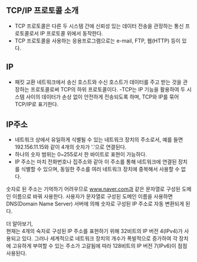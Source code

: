 ## TCP/IP 프로토콜 소개
- TCP 프로토콜은 다른 두 시스템 간에 신뢰성 있는 데이터 전송을 관장하는 통신 프로토콜로서 IP 프로토콜 위에서 동작한다.
- TCP 프로토콜을 사용하는 응용프로그램으로는 e-mail, FTP, 웹(HTTP) 등이 있다. 


## IP
- 패킷 교환 네트워크에서 송신 호스트와 수신 호스트가 데이터를 주고 받는 것을 관장하는 프로토콜로써 TCP의 하위 프로토콜이다.
-TCP는 IP 기능을 활용하여 두 시스템 사이의 데이터가 손상 없이 안전하게 전송되도록 하며, TCP와 IP를 묶어 TCP/IP로 표기한다.


## IP주소
- 네트워크 상에서 유일하게 식별될 수 있는 네트워크 장치의 주소로서, 예를 들면 192.156.11.15와 같이 4개의 숫자가 '.'으로 연결된다.
- 하나의 숫자 범위는 0~255로서 한 바이트로 표현이 가능하다.
- IP 주소는 마치 전화번호나 집주소와 같아 이 주소를 통해 네트워크에 연결된 장치를 식별할 수 있으며, 동일한 주소를 여러 네트워크 장치에 중복해서 사용할 수 없다.


숫자로 된 주소는 기억하기 어려우므로 www.naver.com과 같은 문자열로 구성된 도메인 이름으로 바꿔 사용한다.
사용자가 문자열로 구성된 도메인 이름을 사용하면 DNS(Domain Name Server) 서버에 의해 숫자로 구성된 IP 주소로 자동 변환되게 된다.

더 알아보기,<br>
현재는 4개의 숙자로 구성된 IP 주소를 표현하기 위해 32비트의 IP 버전 4(IPv4)가 사용되고 있다. 그러나 세계적으로 네트워크 장치의 개수가 폭발적으로 증가하여
각 장치에 고유하게 부여할 수 있는 주소가 고갈됨에 따라 128비트의 IP 버전 7(IPv6)이 점점 사용된다.
